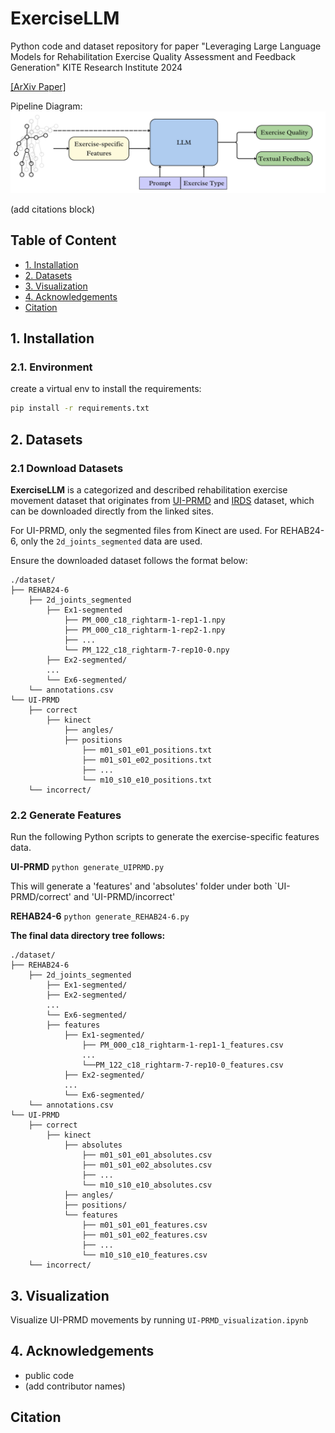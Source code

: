 # ExerciseLLM
Python code and dataset repository for paper "Leveraging Large Language Models for Rehabilitation Exercise Quality
Assessment and Feedback Generation"
KITE Research Institute 2024

[[ArXiv Paper]](insert_link) 

Pipeline Diagram:
![Pipeline Diagram](images/pipeline_diagram.png)

(add citations block)

## Table of Content
* [1. Installation](#1-installation)
* [2. Datasets](#2-datasets)
* [3. Visualization](#3-visualization)
* [4. Acknowledgements](#4-acknowledgements)
* [Citation](#citation)
 
## 1. Installation

### 2.1. Environment
create a virtual env to install the requirements:
```bash
pip install -r requirements.txt
```

## 2. Datasets

### 2.1 Download Datasets
**ExerciseLLM** is a categorized and described rehabilitation exercise movement dataset that originates from [UI-PRMD](https://webpages.uidaho.edu/ui-prmd/) and [IRDS](https://zenodo.org/records/13305826) dataset, which can be downloaded directly from the linked sites. 

For UI-PRMD, only the segmented files from Kinect are used. For REHAB24-6, only the `2d_joints_segmented` data are used.

Ensure the downloaded dataset follows the format below:
```
./dataset/
├── REHAB24-6
    ├── 2d_joints_segmented
        ├── Ex1-segmented
            ├── PM_000_c18_rightarm-1-rep1-1.npy
            ├── PM_000_c18_rightarm-1-rep2-1.npy
            ├── ...
            └── PM_122_c18_rightarm-7-rep10-0.npy 
        ├── Ex2-segmented/
        ...
        └── Ex6-segmented/
    └── annotations.csv
└── UI-PRMD
    ├── correct
        ├── kinect
            ├── angles/
            ├── positions
                ├── m01_s01_e01_positions.txt
                ├── m01_s01_e02_positions.txt
                ├── ...
                └── m10_s10_e10_positions.txt
    └── incorrect/
```

### 2.2 Generate Features
Run the following Python scripts to generate the exercise-specific features data.

**UI-PRMD**
`python generate_UIPRMD.py`

This will generate a 'features' and 'absolutes' folder under both `UI-PRMD/correct' and 'UI-PRMD/incorrect'

**REHAB24-6**
`python generate_REHAB24-6.py`


**The final data directory tree follows:**
```
./dataset/
├── REHAB24-6
    ├── 2d_joints_segmented
        ├── Ex1-segmented/
        ├── Ex2-segmented/
        ...
        └── Ex6-segmented/
        ├── features
            ├── Ex1-segmented/
                ├── PM_000_c18_rightarm-1-rep1-1_features.csv
                ...
                └──PM_122_c18_rightarm-7-rep10-0_features.csv
            ├── Ex2-segmented/
            ...
            └── Ex6-segmented/
    └── annotations.csv
└── UI-PRMD
    ├── correct
        ├── kinect
            ├── absolutes
                ├── m01_s01_e01_absolutes.csv
                ├── m01_s01_e02_absolutes.csv
                ├── ...
                └── m10_s10_e10_absolutes.csv
            ├── angles/
            ├── positions/
            └── features
                ├── m01_s01_e01_features.csv
                ├── m01_s01_e02_features.csv
                ├── ...
                └── m10_s10_e10_features.csv
    └── incorrect/
```

## 3. Visualization
Visualize UI-PRMD movements by running `UI-PRMD_visualization.ipynb`

## 4. Acknowledgements

* public code 
* (add contributor names)

## Citation
